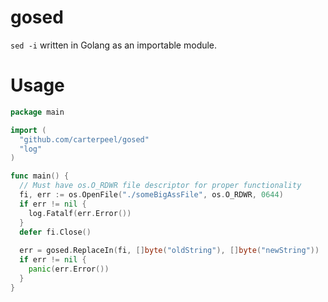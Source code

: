 # gosed
`sed -i` written in Golang as an importable module.

# Usage
```go
package main

import (
  "github.com/carterpeel/gosed"
  "log"
)

func main() {
  // Must have os.O_RDWR file descriptor for proper functionality
  fi, err := os.OpenFile("./someBigAssFile", os.O_RDWR, 0644)
  if err != nil {
    log.Fatalf(err.Error())
  }
  defer fi.Close()
  
  err = gosed.ReplaceIn(fi, []byte("oldString"), []byte("newString"))
  if err != nil {
    panic(err.Error())
  } 
}
```
